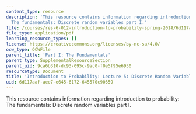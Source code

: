 ```yaml
---
content_type: resource
description: 'This resource contains information regarding introduction to probability:
  The fundamentals: Discrete random variables part I.'
file: /courses/res-6-012-introduction-to-probability-spring-2018/6d117aafaee7e6456172645570c90359_MITRES_6_012S18_L05AS.pdf
file_type: application/pdf
learning_resource_types: []
license: https://creativecommons.org/licenses/by-nc-sa/4.0/
ocw_type: OCWFile
parent_title: 'Part I: The Fundamentals'
parent_type: SupplementalResourceSection
parent_uid: 9ca6b310-dc93-095c-9ac0-f0e5f95e6930
resourcetype: Document
title: 'Introduction to Probability: Lecture 5: Discrete Random Variables Part I'
uid: 6d117aaf-aee7-e645-6172-645570c90359
---
```

This resource contains information regarding introduction to probability: The fundamentals: Discrete random variables part I.